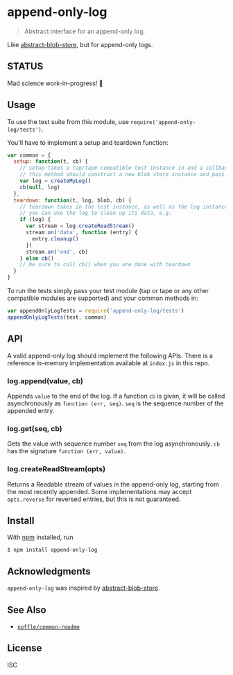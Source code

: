 # append-only-log

> Abstract interface for an append-only log.

Like [abstract-blob-store](https://github.com/maxogden/abstract-blob-store), but
for append-only logs.

## STATUS

Mad science work-in-progress! :dragon_face:

## Usage

To use the test suite from this module, use `require('append-only-log/tests')`.

You'll have to implement a setup and teardown function:

```js
var common = {
  setup: function(t, cb) {
    // setup takes a tap/tape compatible test instance in and a callback
    // this method should construct a new blob store instance and pass it to the callback:
    var log = createMyLog()
    cb(null, log)
  },
  teardown: function(t, log, blob, cb) {
    // teardown takes in the test instance, as well as the log instance
    // you can use the log to clean up its data, e.g.
    if (log) {
      var stream = log.createReadStream()
      stream.on('data', function (entry) {
        entry.cleanup()
      })
      stream.on('end', cb)
    } else cb()
    // be sure to call cb() when you are done with teardown
  }
}
```

To run the tests simply pass your test module (tap or tape or any other
compatible modules are supported) and your common methods in:

```js
var appendOnlyLogTests = require('append-only-log/tests')
appendOnlyLogTests(test, common)
```

## API

A valid append-only log should implement the following APIs. There is a
reference in-memory implementation available at `index.js` in this repo.

### log.append(value, cb)

Appends `value` to the end of the log. If a function `cb` is given, it will be
called asynchronously as `function (err, seq)`. `seq` is the sequence number of
the appended entry.

### log.get(seq, cb)

Gets the value with sequence number `seq` from the log asynchronously. `cb` has
the signature `function (err, value)`.

### log.createReadStream(opts)

Returns a Readable stream of values in the append-only log, starting from the
most recently appended. Some implementations may accept `opts.reverse` for
reversed entries, but this is not guaranteed.


## Install

With [npm](https://npmjs.org/) installed, run

```
$ npm install append-only-log
```

## Acknowledgments

`append-only-log` was inspired by
[abstract-blob-store](https://github.com/maxogden/abstract-blob-store).

## See Also

- [`noffle/common-readme`](https://github.com/noffle/common-readme)

## License

ISC

